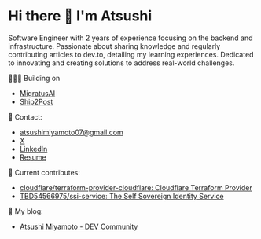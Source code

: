 # Hi there 🍣 I'm Atsushi

Software Engineer with 2 years of experience focusing on the backend and infrastructure. Passionate about sharing knowledge and regularly contributing articles to dev.to, detailing my learning experiences. Dedicated to innovating and creating solutions to address real-world challenges.

🧑🏻‍💻 Building on
- [MigratusAI](https://www.migratusai.com/)
- [Ship2Post](https://ship2post.framer.ai/)


📩 Contact:
- atsushimiyamoto07@gmail.com
- [X](https://twitter.com/Jun92587994)
- [LinkedIn](https://linkedin.com/in/atsushi-miyamoto-aa38a3180)
- [Resume](https://resume.creddle.io/resume/bkhje2sa14q)

🦄 Current contributes:
- [cloudflare/terraform-provider-cloudflare: Cloudflare Terraform Provider](https://github.com/cloudflare/terraform-provider-cloudflare)
- [TBD54566975/ssi-service: The Self Sovereign Identity Service](https://github.com/TBD54566975/ssi-service)

📝 My blog:
- [Atsushi Miyamoto - DEV Community](https://dev.to/atsushii)

